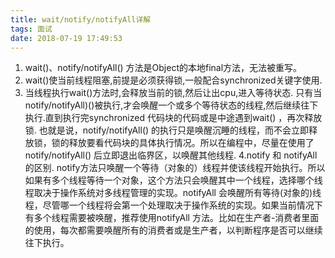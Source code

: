 ```yaml
---
title: wait/notify/notifyAll详解
tags: 面试
date: 2018-07-19 17:49:53
---
```

1. wait()、notify/notifyAll() 方法是Object的本地final方法，无法被重写。
2. wait()使当前线程阻塞,前提是必须获得锁,一般配合synchronized关键字使用.
3. 当线程执行wait()方法时,会释放当前的锁,然后让出cpu,进入等待状态.
只有当notify/notifyAll)()被执行,才会唤醒一个或多个等待状态的线程,然后继续往下执行.直到执行完synchronized 代码块的代码或是中途遇到wait() ，再次释放锁.
也就是说，notify/notifyAll() 的执行只是唤醒沉睡的线程，而不会立即释放锁，锁的释放要看代码块的具体执行情况。所以在编程中，尽量在使用了notify/notifyAll() 后立即退出临界区，以唤醒其他线程.
4.notify 和 notifyAll的区别.
notify方法只唤醒一个等待（对象的）线程并使该线程开始执行。所以如果有多个线程等待一个对象，这个方法只会唤醒其中一个线程，选择哪个线程取决于操作系统对多线程管理的实现。notifyAll 会唤醒所有等待(对象的)线程，尽管哪一个线程将会第一个处理取决于操作系统的实现。如果当前情况下有多个线程需要被唤醒，推荐使用notifyAll 方法。比如在生产者-消费者里面的使用，每次都需要唤醒所有的消费者或是生产者，以判断程序是否可以继续往下执行。
